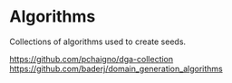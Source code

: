 # Algorithms

Collections of algorithms used to create seeds.

https://github.com/pchaigno/dga-collection
https://github.com/baderj/domain_generation_algorithms


